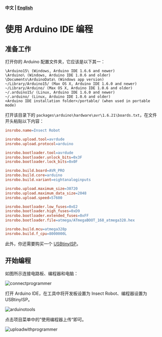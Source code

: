 ﻿__中文 | [English](./README.en.md)__

# 使用 Arduino IDE 编程

## 准备工作

打开你的 Arduino 配置文件夹，它应该是以下其一：

```
\Arduino15\ (Windows, Arduino IDE 1.6.6 and newer)
\Arduino\ (Windows, Arduino IDE 1.0.6 and older)
\Documents\ArduinoData\ (Windows app version)
~/Library/Arduino15/ (Max OS X, Arduino IDE 1.6.0 and newer)
~/Library/Arduino/ (Max OS X, Arduino IDE 1.0.6 and older)
~/.arduino15/ (Linux, Arduino IDE 1.6.0 and newer)
~/.arduino/ (Linux, Arduino IDE 1.0.6 and older)
<Arduino IDE installation folder>/portable/ (when used in portable mode)
```

打开该目录下的 `packages\arduino\hardware\avr\1.6.21\boards.txt`，在文件开头粘贴以下内容：

```makefile
insrobo.name=Insect Robot

insrobo.upload.tool=avrdude
insrobo.upload.protocol=arduino

insrobo.bootloader.tool=avrdude
insrobo.bootloader.unlock_bits=0x3F
insrobo.bootloader.lock_bits=0x0F

insrobo.build.board=AVR_PRO
insrobo.build.core=arduino
insrobo.build.variant=eightanaloginputs

insrobo.upload.maximum_size=30720
insrobo.upload.maximum_data_size=2048
insrobo.upload.speed=57600

insrobo.bootloader.low_fuses=0xE2
insrobo.bootloader.high_fuses=0xD9
insrobo.bootloader.extended_fuses=0xFF
insrobo.bootloader.file=atmega/ATmegaBOOT_168_atmega328.hex

insrobo.build.mcu=atmega328p
insrobo.build.f_cpu=8000000L
```

此外，你还需要购买一个 [USBtinyISP](https://s.taobao.com/search?q=USBtinyISP)。

## 开始编程

如图所示连接电路板、编程器和电脑：

![connectprogrammer]()

打开 Arduino IDE，在工具中将开发板设置为 Insect Robot、编程器设置为 USBtinyISP。

![arduinotools](https://user-images.githubusercontent.com/31200881/42126882-7e425fb2-7cc1-11e8-81e2-c7303ce2a1f5.png)

点击项目菜单中的”使用编程器上传“即可。

![uploadwithprogrammer](https://user-images.githubusercontent.com/31200881/42126907-12483d12-7cc2-11e8-8768-9d493d116665.png)

